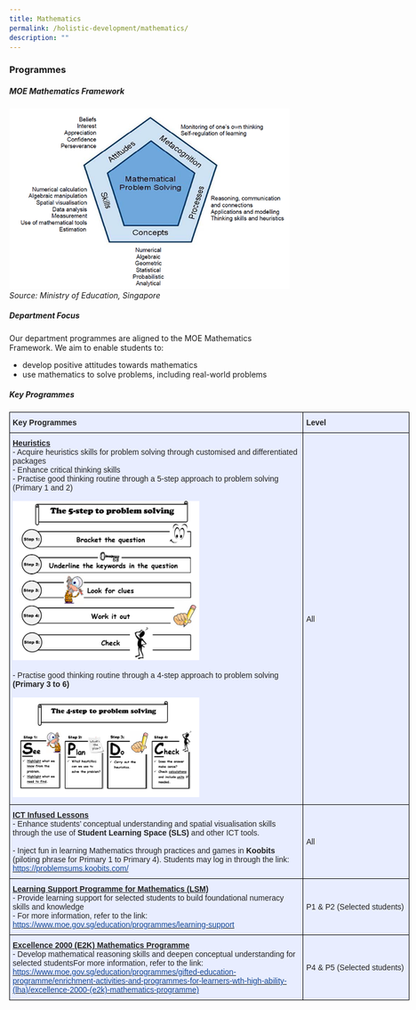 ```yaml
---
title: Mathematics
permalink: /holistic-development/mathematics/
description: ""
---
```

### Programmes


##### **MOE Mathematics Framework**


![](/images/Math1.png)
*Source: Ministry of Education, Singapore*


##### **Department Focus**

Our department programmes are aligned to the MOE Mathematics Framework. We aim to enable students to:
*   develop positive attitudes towards mathematics
*   use mathematics to solve problems, including real-world problems 

##### **Key Programmes**


<style type="text/css">
.tg  {border-collapse:collapse;border-spacing:0;margin:0px auto;}
.tg td{border-color:black;border-style:solid;border-width:1px;font-family:Arial, sans-serif;font-size:14px;
  overflow:hidden;padding:10px 5px;word-break:normal;}
.tg th{border-color:black;border-style:solid;border-width:1px;font-family:Arial, sans-serif;font-size:14px;
  font-weight:normal;overflow:hidden;padding:10px 5px;word-break:normal;}
.tg .tg-xwen{background-color:#E8EDFF;color:#222;font-weight:bold;text-align:left;vertical-align:middle}
.tg .tg-vqm8{background-color:#E8EDFF;color:#222;text-align:left;vertical-align:top}
.tg .tg-lr6o{background-color:#E8EDFF;color:#222;text-align:left;vertical-align:middle}
</style>
<table class="tg" style="undefined;table-layout: fixed; width: 720px">
<colgroup>
<col style="width: 529px">
<col style="width: 191px">
</colgroup>
<tbody>
  <tr>
    <td class="tg-xwen"><span style="color:#222">Key Programmes</span></td>
    <td class="tg-xwen"><span style="color:#222">Level</span></td>
  </tr>
  <tr>
    <td class="tg-vqm8"><span style="font-weight:bold;text-decoration:underline">Heuristics</span><br>- Acquire heuristics skills for problem solving through customised and differentiated packages<br>- Enhance critical thinking skills <br>- Practise good thinking routine through a 5-step approach to problem solving (Primary 1 and 2)<br><br><img src="/images/Math2.png" 
     style="width:65%"><br><br>- Practise good thinking routine through a 4-step approach to problem solving <span style="font-weight:bold">(Primary 3 to 6)</span><br><br><img src="/images/Math3.png" 
     style="width:65%"></td>
    <td class="tg-lr6o"><span style="color:#222">All</span></td>
  </tr>
  <tr>
    <td class="tg-vqm8"><span style="font-weight:bold;text-decoration:underline">ICT Infused Lessons </span><br>- Enhance students’ conceptual understanding and spatial visualisation skills through the use of <span style="font-weight:bold">Student Learning Space (SLS)</span> and other ICT tools.<br><br>- Inject fun in learning Mathematics through practices and games in <span style="font-weight:bold">Koobits</span> (piloting phrase for Primary 1 to Primary 4). Students may log in through the link: <a href="https://problemsums.koobits.com/" target="_blank" rel="noopener noreferrer"><span style="color:#134693">https://problemsums.koobits.com/</span></a><br></td>
    <td class="tg-lr6o"><span style="color:#222">All </span></td>
  </tr>
  <tr>
    <td class="tg-vqm8"><span style="font-weight:bold;text-decoration:underline">Learning Support Programme for Mathematics (LSM)</span><br>- Provide learning support for selected students to build foundational numeracy skills and knowledge<br>- For more information, refer to the link: <a href="https://www.moe.gov.sg/education/programmes/learning-support" target="_blank" rel="noopener noreferrer"><span style="color:#134693">https://www.moe.gov.sg/education/programmes/learning-support</span></a></td>
    <td class="tg-lr6o"><span style="color:#222"> P1 &amp; P2 (Selected students)</span></td>
  </tr>
  <tr>
    <td class="tg-vqm8"><span style="font-weight:bold;text-decoration:underline">Excellence 2000 (E2K) Mathematics Programme </span><br>- Develop mathematical reasoning skills and deepen conceptual understanding for selected studentsFor more information, refer to the link: <a href="https://www.moe.gov.sg/education/programmes/gifted-education-programme/enrichment-activities-and-programmes-for-learners-wth-high-ability-(lha)/excellence-2000-(e2k)-mathematics-programme)" target="_blank" rel="noopener noreferrer"><span style="color:#134693">https://www.moe.gov.sg/education/programmes/gifted-education-programme/enrichment-activities-and-programmes-for-learners-wth-high-ability-(lha)/excellence-2000-(e2k)-mathematics-programme)</span></a></td>
    <td class="tg-lr6o"><span style="color:#222">P4 &amp; P5 (Selected students)</span></td>
  </tr>
</tbody>
</table>